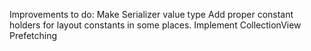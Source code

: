 Improvements to do:
Make Serializer value type
Add proper constant holders for layout constants in some places.
Implement CollectionView Prefetching
